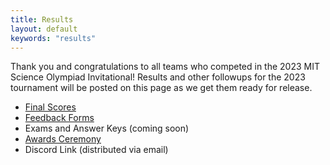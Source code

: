 ```yaml
---
title: Results
layout: default
keywords: "results"
---
```


Thank you and congratulations to all teams who competed in the 2023 MIT Science Olympiad Invitational! Results and other followups for the 2023 tournament will be posted on this page as we get them ready for release.

-   [Final Scores](https://www.duosmium.org/results/2023-01-21_mit_invitational_c/)
-   [Feedback Forms](https://forms.gle/JTScWmQhDYShA5g79)
-   Exams and Answer Keys (coming soon)
-   [Awards Ceremony](https://youtu.be/bMwQvgAqKlY)
-   Discord Link (distributed via email)

